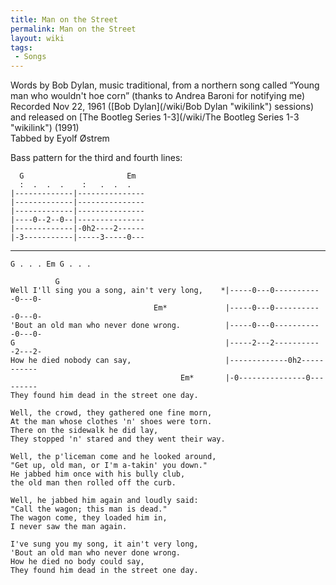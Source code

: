 ```yaml
---
title: Man on the Street
permalink: Man on the Street
layout: wiki
tags:
 - Songs
---
```


Words by Bob Dylan, music traditional, from a northern song called
“Young man who wouldn't hoe corn” (thanks to Andrea Baroni for notifying
me)  
Recorded Nov 22, 1961 ([Bob Dylan](/wiki/Bob Dylan "wikilink") sessions) and
released on [The Bootleg Series 1-3](/wiki/The Bootleg Series 1-3 "wikilink")
(1991)  
Tabbed by Eyolf Østrem

Bass pattern for the third and fourth lines:

      G                       Em
      :  .  .  .    :   .  .  .
    |-------------|---------------
    |-------------|---------------
    |-------------|---------------
    |----0--2--0--|---------------
    |-------------|-0h2----2------
    |-3-----------|-----3-----0---

* * * * *

    G . . . Em G . . .

              G
    Well I'll sing you a song, ain't very long,    *|-----0---0-----------0---0-
                                    Em*             |-----0---0-----------0---0-
    'Bout an old man who never done wrong.          |-----0---0-----------0---0-
    G                                               |-----2---2-----------2---2-
    How he died nobody can say,                     |-------------0h2-----------
                                          Em*       |-0---------------0---------
    They found him dead in the street one day.

    Well, the crowd, they gathered one fine morn,
    At the man whose clothes 'n' shoes were torn.
    There on the sidewalk he did lay,
    They stopped 'n' stared and they went their way.

    Well, the p'liceman come and he looked around,
    "Get up, old man, or I'm a-takin' you down."
    He jabbed him once with his bully club,
    the old man then rolled off the curb.

    Well, he jabbed him again and loudly said:
    "Call the wagon; this man is dead."
    The wagon come, they loaded him in,
    I never saw the man again.

    I've sung you my song, it ain't very long,
    'Bout an old man who never done wrong.
    How he died no body could say,
    They found him dead in the street one day.
